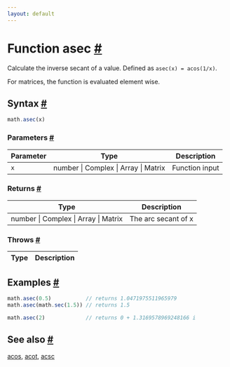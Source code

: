 ```yaml
---
layout: default
---
```


<!-- Note: This file is automatically generated from source code comments. Changes made in this file will be overridden. -->

<h1 id="function-asec">Function asec <a href="#function-asec" title="Permalink">#</a></h1>

Calculate the inverse secant of a value. Defined as `asec(x) = acos(1/x)`.

For matrices, the function is evaluated element wise.


<h2 id="syntax">Syntax <a href="#syntax" title="Permalink">#</a></h2>

```js
math.asec(x)
```

<h3 id="parameters">Parameters <a href="#parameters" title="Permalink">#</a></h3>

Parameter | Type | Description
--------- | ---- | -----------
`x` | number &#124; Complex &#124; Array &#124; Matrix | Function input

<h3 id="returns">Returns <a href="#returns" title="Permalink">#</a></h3>

Type | Description
---- | -----------
number &#124; Complex &#124; Array &#124; Matrix | The arc secant of x


<h3 id="throws">Throws <a href="#throws" title="Permalink">#</a></h3>

Type | Description
---- | -----------


<h2 id="examples">Examples <a href="#examples" title="Permalink">#</a></h2>

```js
math.asec(0.5)           // returns 1.0471975511965979
math.asec(math.sec(1.5)) // returns 1.5

math.asec(2)             // returns 0 + 1.3169578969248166 i
```


<h2 id="see-also">See also <a href="#see-also" title="Permalink">#</a></h2>

[acos](acos.html),
[acot](acot.html),
[acsc](acsc.html)
